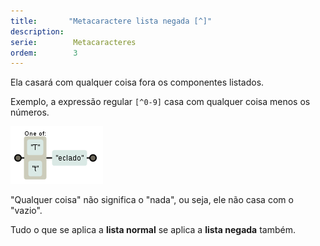 ```yaml
---
title:       "Metacaractere lista negada [^]"
description: 
serie:        Metacaracteres
ordem:        3
---
```


Ela casará com qualquer coisa fora os componentes listados.

Exemplo, a expressão regular `[^0-9]` casa com qualquer coisa menos os números.

![Figura ilustrando o metacaractere lista](../metacaractere-lista/regex-teclado.png "Expresão regular: metacaractere lista")


"Qualquer coisa" não significa o "nada", ou seja, ele não casa com o "vazio".

Tudo o que se aplica a __lista normal__ se aplica a __lista negada__ também.
